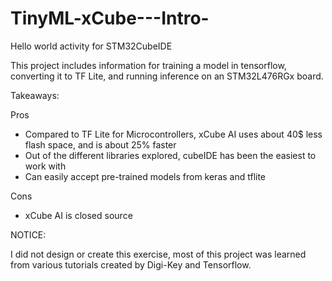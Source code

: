 # TinyML-xCube---Intro-
Hello world activity for STM32CubeIDE 

This project includes information for training a model in tensorflow, converting it to TF Lite, and running inference on an STM32L476RGx board.

Takeaways:

Pros
- Compared to TF Lite for Microcontrollers, xCube AI uses about 40$ less flash space, and is about 25% faster
- Out of the different libraries explored, cubeIDE has been the easiest to work with
- Can easily accept pre-trained models from keras and tflite

Cons
- xCube AI is closed source


NOTICE:

I did not design or create this exercise, most of this project was learned from various tutorials created by Digi-Key and Tensorflow.
